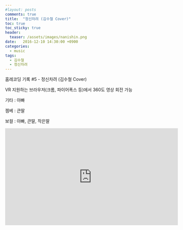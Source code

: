 ```yaml
---
#layout: posts
comments: true
title:  "정신차려 (김수철 Cover)"
toc: true
toc_sticky: true
header:
  teaser: /assets/images/nanishin.png
date:   2016-12-10 14:30:00 +0900
categories:
  - music
tags:
  - 김수철
  - 정신차려
---
```

홈레코딩 기록 #5 - 정신차려 (김수철 Cover)

VR 지원하는 브라우저(크롬, 파이어폭스 등)에서 360도 영상 회전 가능

기타 : 아빠

젬베 : 큰딸

보컬 : 아빠, 큰딸, 작은딸

<iframe width="560" height="315" src="https://www.youtube-nocookie.com/embed/-LVvlI1TEqA" frameborder="0" allow="autoplay; encrypted-media" allowfullscreen></iframe>

